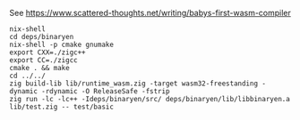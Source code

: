 See <https://www.scattered-thoughts.net/writing/babys-first-wasm-compiler>

```
nix-shell
cd deps/binaryen
nix-shell -p cmake gnumake
export CXX=./zigc++
export CC=./zigcc
cmake . && make
cd ../../
zig build-lib lib/runtime_wasm.zig -target wasm32-freestanding -dynamic -rdynamic -O ReleaseSafe -fstrip
zig run -lc -lc++ -Ideps/binaryen/src/ deps/binaryen/lib/libbinaryen.a lib/test.zig -- test/basic
```